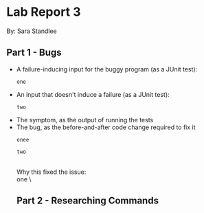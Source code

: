 # Lab Report 3
By: Sara Standlee
## Part 1 - Bugs
* A failure-inducing input for the buggy program (as a JUnit test):
  ```
  one
  ```
* An input that doesn't induce a failure (as a JUnit test):
  ```
  two
  ```
* The symptom, as the output of running the tests
* The bug, as the before-and-after code change required to fix it
  ```
  onee
  ```
  ```
  two
  ```
  \
Why this fixed the issue: \
one \
  ## Part 2 - Researching Commands
